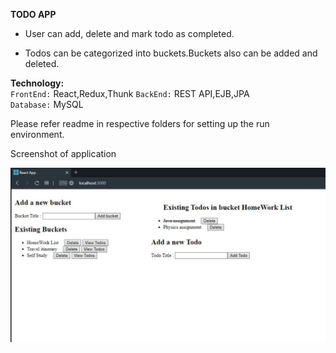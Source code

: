 **TODO APP**    

   - User can add, delete and mark todo as completed.

   - Todos can be categorized into buckets.Buckets also can be added and deleted.
 
**Technology:**  
 `FrontEnd:` React,Redux,Thunk
 `BackEnd:` REST API,EJB,JPA   
 `Database:` MySQL   
 
 Please refer readme in respective folders for setting up the run environment.
 
 Screenshot of application  
 
 ![alt text](https://github.com/Akshay9882/todoApp/blob/master/ScreenShot.JPG)
